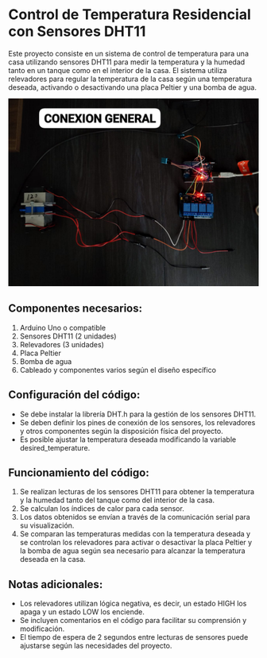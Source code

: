 # Control de Temperatura Residencial con Sensores DHT11

Este proyecto consiste en un sistema de control de temperatura para una casa utilizando sensores DHT11 para medir la temperatura y la humedad tanto en un tanque como en el interior de la casa. El sistema utiliza relevadores para regular la temperatura de la casa según una temperatura deseada, activando o desactivando una placa Peltier y una bomba de agua.

![Circuito](IMG-20231102-WA0025.jpg)

## Componentes necesarios:

1. Arduino Uno o compatible
2. Sensores DHT11 (2 unidades)
3. Relevadores (3 unidades)
4. Placa Peltier
5. Bomba de agua
6. Cableado y componentes varios según el diseño específico  

## Configuración del código:

- Se debe instalar la librería DHT.h para la gestión de los sensores DHT11.
- Se deben definir los pines de conexión de los sensores, los relevadores y otros componentes según la disposición física del proyecto.
- Es posible ajustar la temperatura deseada modificando la variable desired_temperature.

## Funcionamiento del código:

1. Se realizan lecturas de los sensores DHT11 para obtener la temperatura y la humedad tanto del tanque como del interior de la casa.
2. Se calculan los índices de calor para cada sensor.
3. Los datos obtenidos se envían a través de la comunicación serial para su visualización.
4. Se comparan las temperaturas medidas con la temperatura deseada y se controlan los relevadores para activar o desactivar la placa Peltier y la bomba de agua según sea necesario para alcanzar la temperatura deseada en la casa.
   
## Notas adicionales:

- Los relevadores utilizan lógica negativa, es decir, un estado HIGH los apaga y un estado LOW los enciende.
- Se incluyen comentarios en el código para facilitar su comprensión y modificación.
- El tiempo de espera de 2 segundos entre lecturas de sensores puede ajustarse según las necesidades del proyecto.

